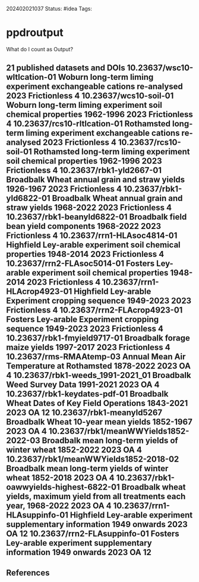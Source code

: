 202402021037
Status: #idea
Tags: 

# ppdroutput

What do I count as Output?

21 published datasets and DOIs 
10.23637/wsc10-wltlcation-01	Woburn long-term liming experiment exchangeable cations re-analysed 	2023	Frictionless	4
10.23637/wcs10-soil-01	Woburn long-term liming experiment soil chemical properties 1962-1996 	2023	Frictionless	4
10.23637/rcs10-rltlcation-01	Rothamsted long-term liming experiment exchangeable cations re-analysed 	2023	Frictionless	4
10.23637/rcs10-soil-01	Rothamsted long-term liming experiment soil chemical properties 1962-1996 	2023	Frictionless	4
10.23637/rbk1-yld2667-01	Broadbalk Wheat annual grain and straw yields 1926-1967 	2023	Frictionless	4
10.23637/rbk1-yld6822-01	Broadbalk Wheat annual grain and straw yields 1968-2022 	2023	Frictionless	4
10.23637/rbk1-beanyld6822-01	Broadbalk field bean yield components 1968-2022 	2023	Frictionless	4
10.23637/rrn1-HLAsoc4814-01	Highfield Ley-arable experiment soil chemical properties 1948-2014 	2023	Frictionless	4
10.23637/rrn2-FLAsoc5014-01	Fosters Ley-arable experiment soil chemical properties 1948-2014 	2023	Frictionless	4
10.23637/rrn1-HLAcrop4923-01	Highfield Ley-arable Experiment cropping sequence 1949-2023 	2023	Frictionless	4
10.23637/rrn2-FLAcrop4923-01	Fosters Ley-arable Experiment cropping sequence 1949-2023 	2023	Frictionless	4
10.23637/rbk1-fmyield9717-01	Broadbalk forage maize yields 1997-2017 	2023	Frictionless	4
10.23637/rms-RMAAtemp-03	Annual Mean Air Temperature at Rothamsted 1878-2022	2023	OA	4
10.23637/rbk1-weeds_1991-2021_01	Broadbalk Weed Survey Data 1991-2021 	2023	OA	4
10.23637/rbk1-keydates-pdf-01	Broadbalk Wheat Dates of Key Field Operations 1843-2021 	2023	OA	12
10.23637/rbk1-meanyld5267	Broadbalk Wheat 10-year mean yields 1852-1967 	2023	OA	4
10.23637/rbk1/meanWWYields1852-2022-03	Broadbalk mean long-term yields of winter wheat 1852-2022 	2023	OA	4
10.23637/rbk1/meanWWYields1852-2018-02	Broadbalk mean long-term yields of winter wheat 1852-2018 	2023	OA	4
10.23637/rbk1-oawwyields-highest-6822-01	Broadbalk wheat yields, maximum yield from all treatments each year, 1968-2022 	2023	OA	4
10.23637/rrn1-HLAsuppinfo-01	Highfield Ley-arable experiment supplementary information 1949 onwards 	2023	OA	12
10.23637/rrn2-FLAsuppinfo-01	Fosters Ley-arable experiment supplementary information 1949 onwards 	2023	OA	12
---
## References
